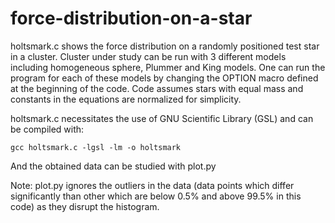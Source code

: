 # force-distribution-on-a-star
holtsmark.c shows the force distribution on a randomly positioned test star in a cluster. Cluster under study can be run with 3 different models including homogeneous sphere, Plummer and King models. One can run the program for each of these models by changing the OPTION macro defined at the beginning of the code. Code assumes stars with equal mass and constants in the equations are normalized for simplicity.

holtsmark.c necessitates the use of GNU Scientific Library (GSL) and can be compiled with:
```
gcc holtsmark.c -lgsl -lm -o holtsmark
```

And the obtained data can be studied with plot.py

Note: plot.py ignores the outliers in the data (data points which differ significantly than other which are below 0.5% and above 99.5% in this code) as they disrupt the histogram.
